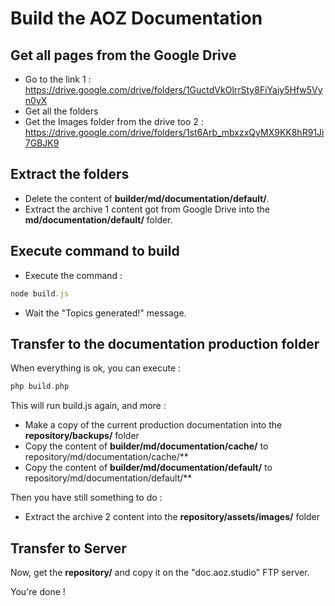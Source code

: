 # Build the AOZ Documentation

## Get all pages from the Google Drive

- Go to the link 1 : https://drive.google.com/drive/folders/1GuctdVkOlrrSty8FiYaiy5Hfw5Vyn0yX
- Get all the folders
- Get the Images folder from the drive too 2 : https://drive.google.com/drive/folders/1st6Arb_mbxzxQyMX9KK8hR91Ji7GBJK9

## Extract the folders

- Delete the content of **builder/md/documentation/default/**.
- Extract the archive 1 content got from Google Drive into the **md/documentation/default/** folder.

## Execute command to build

- Execute the command :

``` javascript
node build.js
```

- Wait the "Topics generated!" message.

## Transfer to the documentation production folder

When everything is ok, you can execute :

```php
php build.php
```

This will run build.js again, and more :

- Make a copy of the current production documentation into the **repository/backups/** folder
- Copy the content of **builder/md/documentation/cache/** to repository/md/documentation/cache/**
- Copy the content of **builder/md/documentation/default/** to repository/md/documentation/default/**

Then you have still something to do :

- Extract the archive 2 content into the **repository/assets/images/** folder

## Transfer to Server

Now, get the **repository/** and copy it on the "doc.aoz.studio" FTP server.

You're done !
